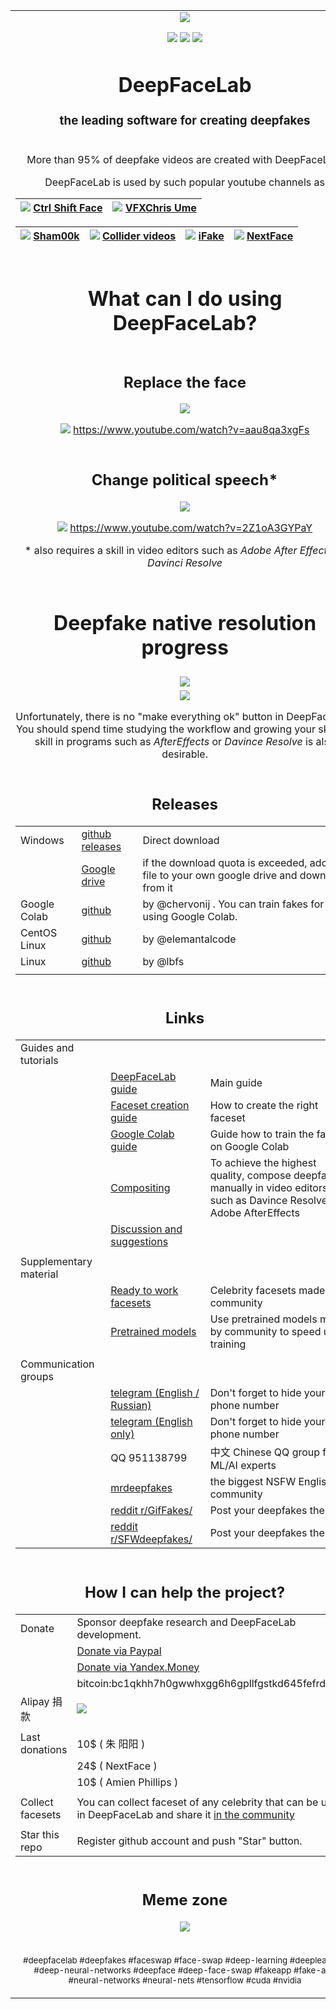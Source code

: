 ﻿<table align="center" border="0"><tr><td align="center" width="9999">
<img src="doc/DFL_welcome.jpg" align="center">

<p align="center">

![](doc/logo_cuda.png)
![](doc/logo_tensorflow.png)
![](doc/logo_python.png)
</p>
  
# DeepFaceLab  
### the leading software for creating deepfakes

</td></tr>
<tr><td align="center" width="9999">

More than 95% of deepfake videos are created with DeepFaceLab.

DeepFaceLab is used by such popular youtube channels as

|![](doc/youtube_icon.png) [Ctrl Shift Face](https://www.youtube.com/channel/UCKpH0CKltc73e4wh0_pgL3g)|![](doc/youtube_icon.png) [VFXChris Ume](https://www.youtube.com/channel/UCGf4OlX_aTt8DlrgiH3jN3g/videos)|
|---|---|

|![](doc/youtube_icon.png) [Sham00k](https://www.youtube.com/channel/UCZXbWcv7fSZFTAZV4beckyw/videos)|![](doc/youtube_icon.png) [Collider videos](https://www.youtube.com/watch?v=A91P2qtPT54&list=PLayt6616lBclvOprvrC8qKGCO-mAhPRux)|![](doc/youtube_icon.png) [iFake](https://www.youtube.com/channel/UCC0lK2Zo2BMXX-k1Ks0r7dg/videos)|![](doc/youtube_icon.png) [NextFace](https://www.youtube.com/channel/UCFh3gL0a8BS21g-DHvXZEeQ/videos)|
|---|---|---|---|

</td></tr>
<tr><td align="center" width="9999">

# What can I do using DeepFaceLab?

</td></tr>
<tr><td align="center" width="9999">

## Replace the face

<img src="doc/replace_the_face.jpg" align="center">

![](doc/youtube_icon.png) https://www.youtube.com/watch?v=aau8qa3xgFs

</td></tr>
<tr><td align="center" width="9999">

## Change political speech*

<img src="doc/political_speech.jpg" align="center">

![](doc/youtube_icon.png) https://www.youtube.com/watch?v=2Z1oA3GYPaY

\* also requires a skill in video editors such as *Adobe After Effects* or *Davinci Resolve*
</td></tr>
<tr><td align="center" width="9999">

# Deepfake native resolution progress

</td></tr>
<tr><td align="center" width="9999">

<img src="doc/deepfake_progress.png" align="center">

</td></tr>
<tr><td align="center" width="9999">

<img src="doc/make_everything_ok.png" align="center">

Unfortunately, there is no "make everything ok" button in DeepFaceLab. You should spend time studying the workflow and growing your skills. A skill in programs such as *AfterEffects* or *Davince Resolve* is also desirable.

</td></tr>
<tr><td align="center" width="9999">

## Releases

||||
|---|---|---|
|Windows|[github releases](https://github.com/iperov/DeepFaceLab/releases)|Direct download|
||[Google drive](https://drive.google.com/open?id=1BCFK_L7lPNwMbEQ_kFPqPpDdFEOd_Dci)|if the download quota is exceeded, add the file to your own google drive and download from it|
|Google Colab|[github](https://github.com/chervonij/DFL-Colab)|by @chervonij . You can train fakes for free using Google Colab.|
|CentOS Linux|[github](https://github.com/elemantalcode/dfl)|by @elemantalcode|
|Linux|[github](https://github.com/lbfs/DeepFaceLab_Linux)|by @lbfs |
||||

</td></tr>

<tr><td align="center" width="9999">

## Links


||||
|---|---|---|
|Guides and tutorials|||
||[DeepFaceLab guide](https://mrdeepfakes.com/forums/thread-guide-deepfacelab-2-0-explained-and-tutorials-recommended)|Main guide|
||[Faceset creation guide](https://mrdeepfakes.com/forums/thread-guide-celebrity-faceset-dataset-creation-how-to-create-celebrity-facesets)|How to create the right faceset |
||[Google Colab guide](https://mrdeepfakes.com/forums/thread-guide-deepfacelab-google-colab-tutorial)|Guide how to train the fake on Google Colab|
||[Compositing](https://mrdeepfakes.com/forums/thread-deepfacelab-2-0-compositing-in-davinci-resolve-vegas-pro-and-after-effects)|To achieve the highest quality, compose deepfake manually in video editors such as Davince Resolve or Adobe AfterEffects|
||[Discussion and suggestions](https://mrdeepfakes.com/forums/thread-deepfacelab-2-0-discussion-tips-suggestions)||
||||
|Supplementary material|||
||[Ready to work facesets](https://mrdeepfakes.com/forums/forum-celebrity-facesets)|Celebrity facesets made by community|
||[Pretrained models](https://mrdeepfakes.com/forums/forum-celebrity-facesets)|Use pretrained models made by community to speed up training|
||||
|Communication groups|||
||[telegram (English / Russian)](https://t.me/DeepFaceLab_official)|Don't forget to hide your phone number|
||[telegram (English only)](https://t.me/DeepFaceLab_official_en)|Don't forget to hide your phone number|
||QQ 951138799|中文 Chinese QQ group for ML/AI experts|
||[mrdeepfakes](https://mrdeepfakes.com/forums/)|the biggest NSFW English community|
||[reddit r/GifFakes/](https://www.reddit.com/r/GifFakes/new/)|Post your deepfakes there !|
||[reddit r/SFWdeepfakes/](https://www.reddit.com/r/SFWdeepfakes/new/)|Post your deepfakes there !|

</td></tr>

<tr><td align="center" width="9999">
  
## How I can help the project?

|||
|---|---|
|Donate|Sponsor deepfake research and DeepFaceLab development.|
||[Donate via Paypal](https://www.paypal.com/cgi-bin/webscr?cmd=_donations&business=lepersorium@gmail.com&lc=US&no_note=0&item_name=Support+DeepFaceLab&cn=&curency_code=USD&bn=PP-DonationsBF:btn_donateCC_LG.gif:NonHosted)
||[Donate via Yandex.Money](https://money.yandex.ru/to/41001142318065)|
||bitcoin:bc1qkhh7h0gwwhxgg6h6gpllfgstkd645fefrd5s6z|
|Alipay 捐款|![](doc/Alipay_donation.jpg)|
|||
|Last donations|10$ ( 朱 阳阳 )|
||24$ ( NextFace )|
||10$ ( Amien Phillips )|
|||
|Collect facesets|You can collect faceset of any celebrity that can be used in DeepFaceLab and share it [in the community](https://mrdeepfakes.com/forums/forum-celebrity-facesets)|
|||
|Star this repo|Register github account and push "Star" button.|
</td></tr>

<tr><td align="center" width="9999">
  
## Meme zone
<p align="center">

![](doc/DeepFaceLab_is_working.png)

</p>

</td></tr>
<tr><td align="center" width="9999">

<sub>#deepfacelab #deepfakes #faceswap #face-swap #deep-learning #deeplearning #deep-neural-networks #deepface #deep-face-swap #fakeapp #fake-app #neural-networks #neural-nets #tensorflow #cuda #nvidia</sub>

</td></tr>
</table>
